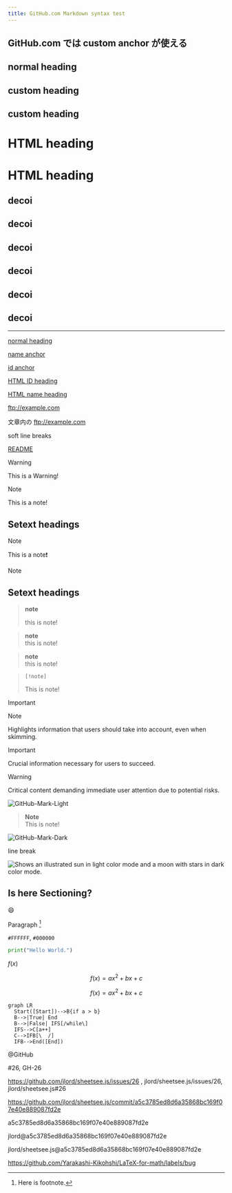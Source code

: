 ```yaml
---
title: GitHub.com Markdown syntax test
---
```


## GitHub.com では custom anchor が使える

## normal heading

## <a name="name-anchor"></a> custom heading

## <a id="id-anchor"></a> custom heading

<h1 name="html-name-heading">HTML heading</h1>

<h1 id="html-id-heading">HTML heading</h1>

## decoi

## decoi

## decoi

## decoi

## decoi

## decoi

----------


[normal heading](#normal-heading)

[name anchor](#name-anchor)

[id anchor](#id-anchor)

[HTML ID heading](#html-id-heading)

[HTML name heading](#html-name-heading)


ftp://example.com

文章内の ftp://example.com


soft
line
breaks

[README](README.md)

> [!Warning]
> This is a Warning!

[!warning]: https://www.example.com "Example Domain"

> [!note]
> This is a note!
>
> Setext headings
> ---------------

> [!note]
This is a note❗


> [!note]
> Setext headings
> ---------------

> **note**
> 
> this is note!

> **note**\
> this is note!

> **note** <br>
> this is note!

>     [!note]
> This is note!

> [!important]
> 

> [!NOTE]
> Highlights information that users should take into account, even when skimming.

> [!IMPORTANT]
> Crucial information necessary for users to succeed.

> [!WARNING]
> Critical content demanding immediate user attention due to potential risks.

![GitHub-Mark-Light](https://user-images.githubusercontent.com/3369400/139447912-e0f43f33-6d9f-45f8-be46-2df5bbc91289.png#gh-dark-mode-only)

> **Note**  
> This is note!

![GitHub-Mark-Dark](https://user-images.githubusercontent.com/3369400/139448065-39a229ba-4b06-434b-bc67-616e2ed80c8f.png#gh-light-mode-only)

line
break

<picture>
  <source media="(prefers-color-scheme: dark)" srcset="https://user-images.githubusercontent.com/25423296/163456776-7f95b81a-f1ed-45f7-b7ab-8fa810d529fa.png">
  <img alt="Shows an illustrated sun in light color mode and a moon with stars in dark color mode." src="https://user-images.githubusercontent.com/25423296/163456779-a8556205-d0a5-45e2-ac17-42d089e3c3f8.png">
</picture>

## Is here Sectioning?

:smile:

Paragraph [^footnote]

[^footnote]: Here is footnote.

`#FFFFFF`, `#000000`

```python
print("Hello World.")
```

$f(x)$

$$ f(x) = ax^2 + bx + c $$

```math
f(x) = ax^2 + bx + c
```

```mermaid
graph LR
  Start([Start])-->B{if a > b}
  B-->|True| End
  B-->|False| IFS[/while\]
  IFS-->C[a++]
  C-->IFB[\  /]
  IFB-->End([End])
```

@GitHub

#26, GH-26

https://github.com/jlord/sheetsee.js/issues/26 , jlord/sheetsee.js/issues/26, jlord/sheetsee.js#26

https://github.com/jlord/sheetsee.js/commit/a5c3785ed8d6a35868bc169f07e40e889087fd2e

a5c3785ed8d6a35868bc169f07e40e889087fd2e

jlord@a5c3785ed8d6a35868bc169f07e40e889087fd2e

jlord/sheetsee.js@a5c3785ed8d6a35868bc169f07e40e889087fd2e

https://github.com/Yarakashi-Kikohshi/LaTeX-for-math/labels/bug
